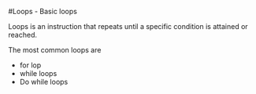 #Loops - Basic loops

Loops is an instruction that repeats until a specific condition is attained or reached.

The most common loops are 
- for lop
-  while loops 
- Do while loops 